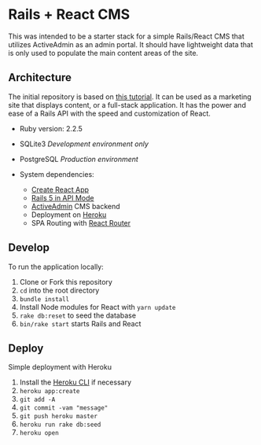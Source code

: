 # Rails + React CMS

This was intended to be a starter stack for a simple Rails/React CMS that utilizes ActiveAdmin as an admin portal. It should have lightweight data that is only used to populate the main content areas of the site.

## Architecture

The initial repository is based on [this tutorial](https://blog.heroku.com/a-rock-solid-modern-web-stack). It can be used as a marketing site that displays content, or a full-stack application. It has the power and ease of a Rails API with the speed and customization of React.

- Ruby version: 2.2.5
- SQLite3 _Development environment only_
- PostgreSQL _Production environment_

- System dependencies:
  - [Create React App](https://github.com/facebookincubator/create-react-app)
  - [Rails 5 in API Mode](http://edgeguides.rubyonrails.org/api_app.html)
  - [ActiveAdmin](https://github.com/activeadmin/activeadmin) CMS backend
  - Deployment on [Heroku](https://heroku.com/)
  - SPA Routing with [React Router](https://github.com/ReactTraining/react-router)

## Develop

To run the application locally:

1.  Clone or Fork this repository
2.  `cd` into the root directory
3.  `bundle install`
4.  Install Node modules for React with `yarn update`
5.  `rake db:reset` to seed the database
6.  `bin/rake start` starts Rails and React

## Deploy

Simple deployment with Heroku

1.  Install the [Heroku CLI](https://devcenter.heroku.com/articles/heroku-cli#download-and-install) if necessary
2.  `heroku app:create`
3.  `git add -A`
4.  `git commit -vam "message"`
5.  `git push heroku master`
6.  `heroku run rake db:seed`
7.  `heroku open`
